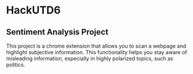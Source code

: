 # HackUTD6
## Sentiment Analysis Project
This project is a chrome extension that allows you to scan a webpage and highlight subjective information. This functionality helps you stay aware of misleading information, especially in highly polarized topics, such as politics.
